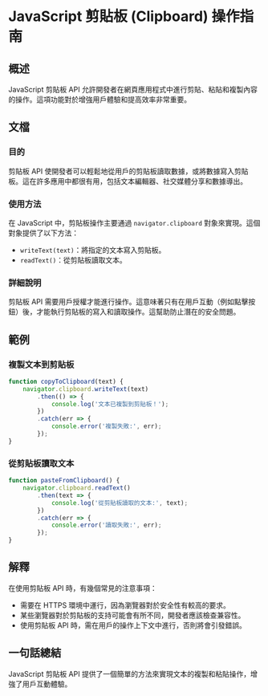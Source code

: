 <!--
Meta Description: # JavaScript 剪貼板 (Clipboard) 操作指南 ## 概述 JavaScript 剪貼板 API 允許開發者在網頁應用程式中進行剪貼、粘貼和複製內容的操作。這項功能對於增強用戶體驗和提高效率非常重要。 ## 文檔 ### 目的 剪貼板 API 使開發者可以輕鬆地從用戶的剪貼板讀取...
Meta Keywords: javascript, api, 剪貼板, text, clipboard
-->

# JavaScript 剪貼板 (Clipboard) 操作指南

## 概述
JavaScript 剪貼板 API 允許開發者在網頁應用程式中進行剪貼、粘貼和複製內容的操作。這項功能對於增強用戶體驗和提高效率非常重要。

## 文檔
### 目的
剪貼板 API 使開發者可以輕鬆地從用戶的剪貼板讀取數據，或將數據寫入剪貼板。這在許多應用中都很有用，包括文本編輯器、社交媒體分享和數據導出。

### 使用方法
在 JavaScript 中，剪貼板操作主要通過 `navigator.clipboard` 對象來實現。這個對象提供了以下方法：
- `writeText(text)`：將指定的文本寫入剪貼板。
- `readText()`：從剪貼板讀取文本。

### 詳細說明
剪貼板 API 需要用戶授權才能進行操作。這意味著只有在用戶互動（例如點擊按鈕）後，才能執行剪貼板的寫入和讀取操作。這幫助防止潛在的安全問題。

## 範例
### 複製文本到剪貼板
```javascript
function copyToClipboard(text) {
    navigator.clipboard.writeText(text)
        .then(() => {
            console.log('文本已複製到剪貼板！');
        })
        .catch(err => {
            console.error('複製失敗:', err);
        });
}
```

### 從剪貼板讀取文本
```javascript
function pasteFromClipboard() {
    navigator.clipboard.readText()
        .then(text => {
            console.log('從剪貼板讀取的文本:', text);
        })
        .catch(err => {
            console.error('讀取失敗:', err);
        });
}
```

## 解釋
在使用剪貼板 API 時，有幾個常見的注意事項：
- 需要在 HTTPS 環境中運行，因為瀏覽器對於安全性有較高的要求。
- 某些瀏覽器對於剪貼板的支持可能會有所不同，開發者應該檢查兼容性。
- 使用剪貼板 API 時，需在用戶的操作上下文中進行，否則將會引發錯誤。

## 一句話總結
JavaScript 剪貼板 API 提供了一個簡單的方法來實現文本的複製和粘貼操作，增強了用戶互動體驗。